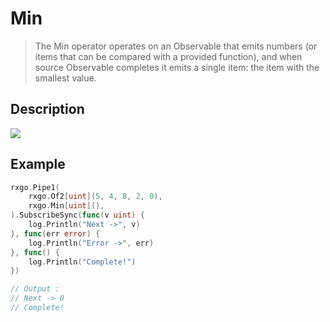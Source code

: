 # Min

> The Min operator operates on an Observable that emits numbers (or items that can be compared with a provided function), and when source Observable completes it emits a single item: the item with the smallest value.

## Description

![](https://rxjs.dev/assets/images/marble-diagrams/min.png)

## Example

```go
rxgo.Pipe1(
	rxgo.Of2[uint](5, 4, 8, 2, 0),
	rxgo.Min[uint](),
).SubscribeSync(func(v uint) {
    log.Println("Next ->", v)
}, func(err error) {
    log.Println("Error ->", err)
}, func() {
    log.Println("Complete!")
})

// Output :
// Next -> 0
// Complete!
```
